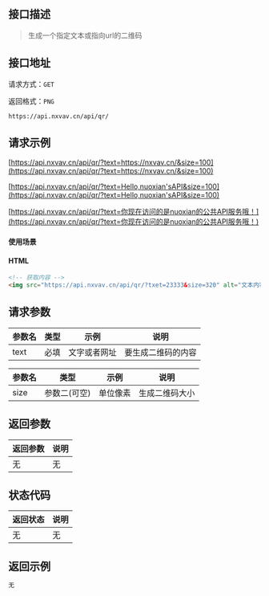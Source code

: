 ## 接口描述

> 生成一个指定文本或指向url的二维码

## 接口地址

请求方式：`GET`

返回格式：`PNG`

```API
https://api.nxvav.cn/api/qr/
```

## 请求示例

[https://api.nxvav.cn/api/qr/?text=https://nxvav.cn/&size=100](https://api.nxvav.cn/api/qr/?text=https://nxvav.cn/&size=100)

[https://api.nxvav.cn/api/qr/?text=Hello,nuoxian'sAPI&size=100](https://api.nxvav.cn/api/qr/?text=Hello,nuoxian'sAPI&size=100)

[https://api.nxvav.cn/api/qr/?text=你现在访问的是nuoxian的公共API服务哦！](https://api.nxvav.cn/api/qr/?text=你现在访问的是nuoxian的公共API服务哦！)

#### 使用场景

<!-- tabs:start -->

#### **HTML**

```html
<!-- 获取内容 -->
<img src="https://api.nxvav.cn/api/qr/?txet=23333&size=320" alt="文本内容为23333，图片像素大小320" />
```

<!-- tabs:end -->

## 请求参数

| 参数名 | 类型 | 示例 | 说明 |
| ----- | ---- | ---- | ---- |
| text | 必填 | 文字或者网址 | 要生成二维码的内容 |

| 参数名 | 类型 | 示例 | 说明 |
| ----- | ---- | ---- | ---- |
| size | 参数二(可空) | 单位像素 | 生成二维码大小 |

## 返回参数

| 返回参数 | 说明 |
| ------- | ---- |
| 无 | 无 |

## 状态代码

| 返回状态 | 说明 |
| ------- | ---- |
| 无 | 无 |

## 返回示例

```html
无
```